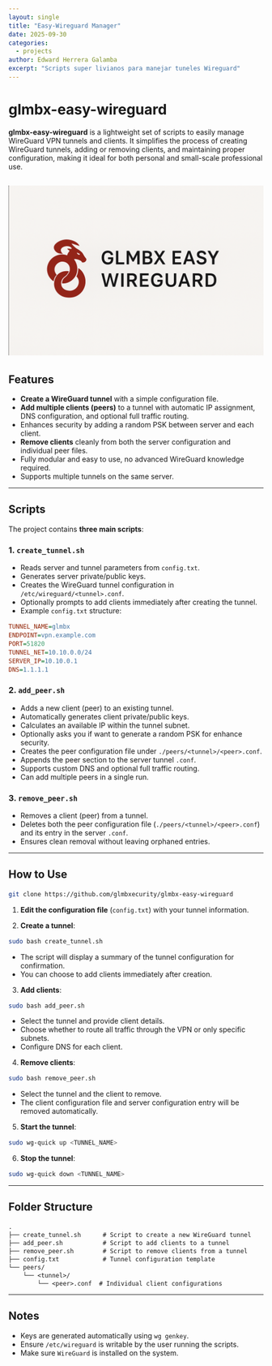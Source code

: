 ```yaml
---
layout: single
title: "Easy-Wireguard Manager"
date: 2025-09-30
categories:
  - projects
author: Edward Herrera Galamba
excerpt: "Scripts super livianos para manejar tuneles Wireguard"
---
```

# glmbx-easy-wireguard

**glmbx-easy-wireguard** is a lightweight set of scripts to easily manage WireGuard VPN tunnels and clients. It simplifies the process of creating WireGuard tunnels, adding or removing clients, and maintaining proper configuration, making it ideal for both personal and small-scale professional use.

![image](https://raw.githubusercontent.com/glmbxecurity/glmbx-easy-wireguard/refs/heads/main/glmbx-easy-wireguard.PNG)
---

## Features

* **Create a WireGuard tunnel** with a simple configuration file.
* **Add multiple clients (peers)** to a tunnel with automatic IP assignment, DNS configuration, and optional full traffic routing.
* Enhances security by adding a random PSK between server and each client.
* **Remove clients** cleanly from both the server configuration and individual peer files.
* Fully modular and easy to use, no advanced WireGuard knowledge required.
* Supports multiple tunnels on the same server.

---

## Scripts

The project contains **three main scripts**:

### 1. `create_tunnel.sh`

* Reads server and tunnel parameters from `config.txt`.
* Generates server private/public keys.
* Creates the WireGuard tunnel configuration in `/etc/wireguard/<tunnel>.conf`.
* Optionally prompts to add clients immediately after creating the tunnel.
* Example `config.txt` structure:

```ini
TUNNEL_NAME=glmbx
ENDPOINT=vpn.example.com
PORT=51820
TUNNEL_NET=10.10.0.0/24
SERVER_IP=10.10.0.1
DNS=1.1.1.1
```

### 2. `add_peer.sh`

* Adds a new client (peer) to an existing tunnel.
* Automatically generates client private/public keys.
* Calculates an available IP within the tunnel subnet.
* Optionally asks you if want to generate a random PSK for enhance security.
* Creates the peer configuration file under `./peers/<tunnel>/<peer>.conf`.
* Appends the peer section to the server tunnel `.conf`.
* Supports custom DNS and optional full traffic routing.
* Can add multiple peers in a single run.

### 3. `remove_peer.sh`

* Removes a client (peer) from a tunnel.
* Deletes both the peer configuration file (`./peers/<tunnel>/<peer>.conf`) and its entry in the server `.conf`.
* Ensures clean removal without leaving orphaned entries.

---

## How to Use
```bash
git clone https://github.com/glmbxecurity/glmbx-easy-wireguard
```
  
1. **Edit the configuration file** (`config.txt`) with your tunnel information.

2. **Create a tunnel**:

```bash
sudo bash create_tunnel.sh
```

* The script will display a summary of the tunnel configuration for confirmation.
* You can choose to add clients immediately after creation.

3. **Add clients**:

```bash
sudo bash add_peer.sh
```

* Select the tunnel and provide client details.
* Choose whether to route all traffic through the VPN or only specific subnets.
* Configure DNS for each client.

4. **Remove clients**:

```bash
sudo bash remove_peer.sh
```

* Select the tunnel and the client to remove.
* The client configuration file and server configuration entry will be removed automatically.

5. **Start the tunnel**:

```bash
sudo wg-quick up <TUNNEL_NAME>
```

6. **Stop the tunnel**:

```bash
sudo wg-quick down <TUNNEL_NAME>
```

---

## Folder Structure

```
.
├── create_tunnel.sh      # Script to create a new WireGuard tunnel
├── add_peer.sh           # Script to add clients to a tunnel
├── remove_peer.sh        # Script to remove clients from a tunnel
├── config.txt            # Tunnel configuration template
└── peers/
    └── <tunnel>/
        └── <peer>.conf  # Individual client configurations
```

---

## Notes

* Keys are generated automatically using `wg genkey`.
* Ensure `/etc/wireguard` is writable by the user running the scripts.
* Make sure `WireGuard` is installed on the system.
